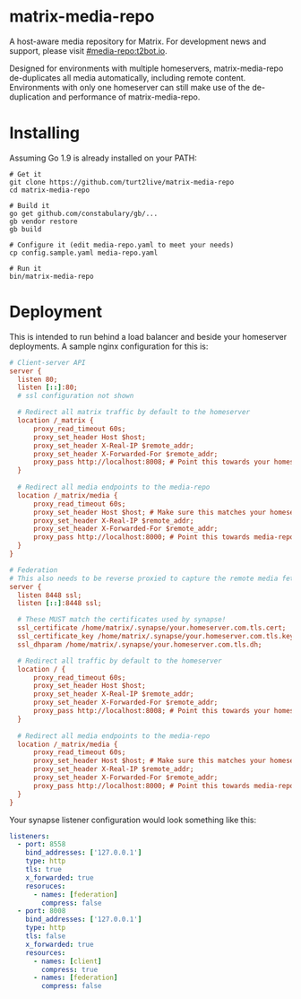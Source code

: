 # matrix-media-repo

A host-aware media repository for Matrix. For development news and support, please visit [#media-repo:t2bot.io](https://matrix.to/#/#media-repo:t2bot.io).

Designed for environments with multiple homeservers, matrix-media-repo de-duplicates all media automatically, including remote content. Environments with only one homeserver can still make use of the de-duplication and performance of matrix-media-repo.

# Installing

Assuming Go 1.9 is already installed on your PATH:
```
# Get it
git clone https://github.com/turt2live/matrix-media-repo
cd matrix-media-repo

# Build it
go get github.com/constabulary/gb/...
gb vendor restore
gb build

# Configure it (edit media-repo.yaml to meet your needs)
cp config.sample.yaml media-repo.yaml

# Run it
bin/matrix-media-repo
```

# Deployment

This is intended to run behind a load balancer and beside your homeserver deployments. A sample nginx configuration for this is:

```ini
# Client-server API
server {
  listen 80;
  listen [::]:80;
  # ssl configuration not shown

  # Redirect all matrix traffic by default to the homeserver
  location /_matrix {
      proxy_read_timeout 60s;
      proxy_set_header Host $host;
      proxy_set_header X-Real-IP $remote_addr;
      proxy_set_header X-Forwarded-For $remote_addr;
      proxy_pass http://localhost:8008; # Point this towards your homeserver
  }
  
  # Redirect all media endpoints to the media-repo
  location /_matrix/media {
      proxy_read_timeout 60s;
      proxy_set_header Host $host; # Make sure this matches your homeserver in media-repo.yaml
      proxy_set_header X-Real-IP $remote_addr;
      proxy_set_header X-Forwarded-For $remote_addr;
      proxy_pass http://localhost:8000; # Point this towards media-repo
  }
}

# Federation
# This also needs to be reverse proxied to capture the remote media fetching from other servers
server {
  listen 8448 ssl;
  listen [::]:8448 ssl;

  # These MUST match the certificates used by synapse!
  ssl_certificate /home/matrix/.synapse/your.homeserver.com.tls.cert;
  ssl_certificate_key /home/matrix/.synapse/your.homeserver.com.tls.key;
  ssl_dhparam /home/matrix/.synapse/your.homeserver.com.tls.dh;

  # Redirect all traffic by default to the homeserver
  location / {
      proxy_read_timeout 60s;
      proxy_set_header Host $host;
      proxy_set_header X-Real-IP $remote_addr;
      proxy_set_header X-Forwarded-For $remote_addr;
      proxy_pass http://localhost:8008; # Point this towards your homeserver
  }
  
  # Redirect all media endpoints to the media-repo
  location /_matrix/media {
      proxy_read_timeout 60s;
      proxy_set_header Host $host; # Make sure this matches your homeserver in media-repo.yaml
      proxy_set_header X-Real-IP $remote_addr;
      proxy_set_header X-Forwarded-For $remote_addr;
      proxy_pass http://localhost:8000; # Point this towards media-repo
  }
}
```

Your synapse listener configuration would look something like this:
```yaml
listeners:
  - port: 8558
    bind_addresses: ['127.0.0.1']
    type: http
    tls: true
    x_forwarded: true
    resoruces:
      - names: [federation]
        compress: false
  - port: 8008
    bind_addresses: ['127.0.0.1']
    type: http
    tls: false
    x_forwarded: true
    resources:
      - names: [client]
        compress: true
      - names: [federation]
        compress: false
```
